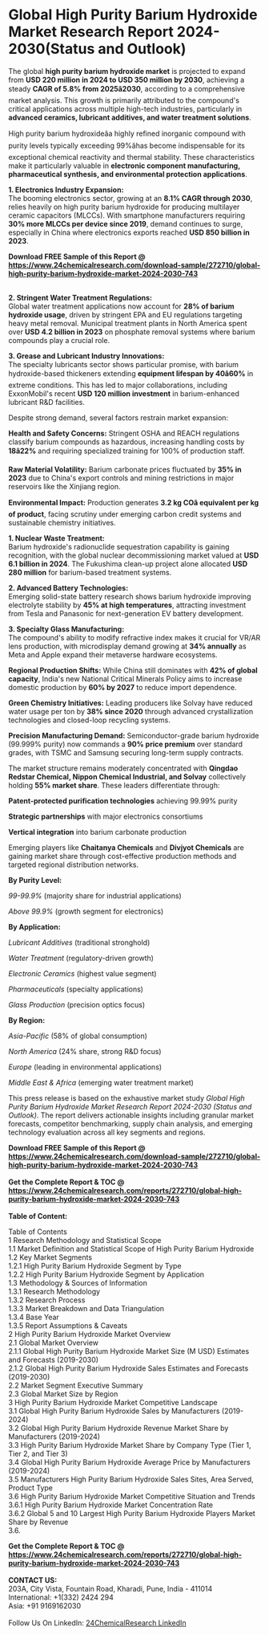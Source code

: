 <h1>Global High Purity Barium Hydroxide Market Research Report 2024-2030(Status and Outlook)</h1><p>The global <strong>high purity barium hydroxide market</strong> is projected to expand from <strong>USD 220 million in 2024 to USD 350 million by 2030</strong>, achieving a steady <strong>CAGR of 5.8% from 2025â2030</strong>, according to a comprehensive market analysis. This growth is primarily attributed to the compound's critical applications across multiple high-tech industries, particularly in <strong>advanced ceramics, lubricant additives, and water treatment solutions</strong>.</p><p>High purity barium hydroxideâa highly refined inorganic compound with purity levels typically exceeding 99%âhas become indispensable for its exceptional chemical reactivity and thermal stability. These characteristics make it particularly valuable in <strong>electronic component manufacturing, pharmaceutical synthesis, and environmental protection applications</strong>.</p><p><strong>1. Electronics Industry Expansion:</strong><br>
The booming electronics sector, growing at an <strong>8.1% CAGR through 2030</strong>, relies heavily on high purity barium hydroxide for producing multilayer ceramic capacitors (MLCCs). With smartphone manufacturers requiring <strong>30% more MLCCs per device since 2019</strong>, demand continues to surge, especially in China where electronics exports reached <strong>USD 850 billion in 2023</strong>.</p><div><b>Download FREE Sample of this Report @ 
            <a href="https://www.24chemicalresearch.com/download-sample/272710/global-high-purity-barium-hydroxide-market-2024-2030-743">
            https://www.24chemicalresearch.com/download-sample/272710/global-high-purity-barium-hydroxide-market-2024-2030-743</a></b></div><br><p><strong>2. Stringent Water Treatment Regulations:</strong><br>
Global water treatment applications now account for <strong>28% of barium hydroxide usage</strong>, driven by stringent EPA and EU regulations targeting heavy metal removal. Municipal treatment plants in North America spent over <strong>USD 4.2 billion in 2023</strong> on phosphate removal systems where barium compounds play a crucial role.</p><p><strong>3. Grease and Lubricant Industry Innovations:</strong><br>
The specialty lubricants sector shows particular promise, with barium hydroxide-based thickeners extending <strong>equipment lifespan by 40â60%</strong> in extreme conditions. This has led to major collaborations, including ExxonMobil's recent <strong>USD 120 million investment</strong> in barium-enhanced lubricant R&amp;D facilities.</p><p>Despite strong demand, several factors restrain market expansion:</p><p><strong>Health and Safety Concerns:</strong> Stringent OSHA and REACH regulations classify barium compounds as hazardous, increasing handling costs by <strong>18â22%</strong> and requiring specialized training for 100% of production staff.</p><p><strong>Raw Material Volatility:</strong> Barium carbonate prices fluctuated by <strong>35% in 2023</strong> due to China's export controls and mining restrictions in major reservoirs like the Xinjiang region.</p><p><strong>Environmental Impact:</strong> Production generates <strong>3.2 kg COâ equivalent per kg of product</strong>, facing scrutiny under emerging carbon credit systems and sustainable chemistry initiatives.</p><p><strong>1. Nuclear Waste Treatment:</strong><br>
Barium hydroxide's radionuclide sequestration capability is gaining recognition, with the global nuclear decommissioning market valued at <strong>USD 6.1 billion in 2024</strong>. The Fukushima clean-up project alone allocated <strong>USD 280 million</strong> for barium-based treatment systems.</p><p><strong>2. Advanced Battery Technologies:</strong><br>
Emerging solid-state battery research shows barium hydroxide improving electrolyte stability by <strong>45% at high temperatures</strong>, attracting investment from Tesla and Panasonic for next-generation EV battery development.</p><p><strong>3. Specialty Glass Manufacturing:</strong><br>
The compound's ability to modify refractive index makes it crucial for VR/AR lens production, with microdisplay demand growing at <strong>34% annually</strong> as Meta and Apple expand their metaverse hardware ecosystems.</p><p><strong>Regional Production Shifts:</strong> While China still dominates with <strong>42% of global capacity</strong>, India's new National Critical Minerals Policy aims to increase domestic production by <strong>60% by 2027</strong> to reduce import dependence.</p><p><strong>Green Chemistry Initiatives:</strong> Leading producers like Solvay have reduced water usage per ton by <strong>38% since 2020</strong> through advanced crystallization technologies and closed-loop recycling systems.</p><p><strong>Precision Manufacturing Demand:</strong> Semiconductor-grade barium hydroxide (99.999% purity) now commands a <strong>90% price premium</strong> over standard grades, with TSMC and Samsung securing long-term supply contracts.</p><p>The market structure remains moderately concentrated with <strong>Qingdao Redstar Chemical, Nippon Chemical Industrial, and Solvay</strong> collectively holding <strong>55% market share</strong>. These leaders differentiate through:</p><p><strong>Patent-protected purification technologies</strong> achieving 99.99% purity</p><p><strong>Strategic partnerships</strong> with major electronics consortiums</p><p><strong>Vertical integration</strong> into barium carbonate production</p><p>Emerging players like <strong>Chaitanya Chemicals</strong> and <strong>Divjyot Chemicals</strong> are gaining market share through cost-effective production methods and targeted regional distribution networks.</p><p><strong>By Purity Level:</strong></p><p><em>99-99.9%</em> (majority share for industrial applications)</p><p><em>Above 99.9%</em> (growth segment for electronics)</p><p><strong>By Application:</strong></p><p><em>Lubricant Additives</em> (traditional stronghold)</p><p><em>Water Treatment</em> (regulatory-driven growth)</p><p><em>Electronic Ceramics</em> (highest value segment)</p><p><em>Pharmaceuticals</em> (specialty applications)</p><p><em>Glass Production</em> (precision optics focus)</p><p><strong>By Region:</strong></p><p><em>Asia-Pacific</em> (58% of global consumption)</p><p><em>North America</em> (24% share, strong R&amp;D focus)</p><p><em>Europe</em> (leading in environmental applications)</p><p><em>Middle East &amp; Africa</em> (emerging water treatment market)</p><p>This press release is based on the exhaustive market study <em>Global High Purity Barium Hydroxide Market Research Report 2024-2030 (Status and Outlook)</em>. The report delivers actionable insights including granular market forecasts, competitor benchmarking, supply chain analysis, and emerging technology evaluation across all key segments and regions.</p><div><b>Download FREE Sample of this Report @ 
            <a href="https://www.24chemicalresearch.com/download-sample/272710/global-high-purity-barium-hydroxide-market-2024-2030-743">
            https://www.24chemicalresearch.com/download-sample/272710/global-high-purity-barium-hydroxide-market-2024-2030-743</a></b></div><br><div><b>Get the Complete Report & TOC @ 
            <a href="https://www.24chemicalresearch.com/reports/272710/global-high-purity-barium-hydroxide-market-2024-2030-743">
            https://www.24chemicalresearch.com/reports/272710/global-high-purity-barium-hydroxide-market-2024-2030-743</a></b></div><br>
            <b>Table of Content:</b><p>Table of Contents<br />
1 Research Methodology and Statistical Scope<br />
1.1 Market Definition and Statistical Scope of High Purity Barium Hydroxide<br />
1.2 Key Market Segments<br />
1.2.1 High Purity Barium Hydroxide Segment by Type<br />
1.2.2 High Purity Barium Hydroxide Segment by Application<br />
1.3 Methodology & Sources of Information<br />
1.3.1 Research Methodology<br />
1.3.2 Research Process<br />
1.3.3 Market Breakdown and Data Triangulation<br />
1.3.4 Base Year<br />
1.3.5 Report Assumptions & Caveats<br />
2 High Purity Barium Hydroxide Market Overview<br />
2.1 Global Market Overview<br />
2.1.1 Global High Purity Barium Hydroxide Market Size (M USD) Estimates and Forecasts (2019-2030)<br />
2.1.2 Global High Purity Barium Hydroxide Sales Estimates and Forecasts (2019-2030)<br />
2.2 Market Segment Executive Summary<br />
2.3 Global Market Size by Region<br />
3 High Purity Barium Hydroxide Market Competitive Landscape<br />
3.1 Global High Purity Barium Hydroxide Sales by Manufacturers (2019-2024)<br />
3.2 Global High Purity Barium Hydroxide Revenue Market Share by Manufacturers (2019-2024)<br />
3.3 High Purity Barium Hydroxide Market Share by Company Type (Tier 1, Tier 2, and Tier 3)<br />
3.4 Global High Purity Barium Hydroxide Average Price by Manufacturers (2019-2024)<br />
3.5 Manufacturers High Purity Barium Hydroxide Sales Sites, Area Served, Product Type<br />
3.6 High Purity Barium Hydroxide Market Competitive Situation and Trends<br />
3.6.1 High Purity Barium Hydroxide Market Concentration Rate<br />
3.6.2 Global 5 and 10 Largest High Purity Barium Hydroxide Players Market Share by Revenue<br />
3.6.</p><div><b>Get the Complete Report & TOC @ 
            <a href="https://www.24chemicalresearch.com/reports/272710/global-high-purity-barium-hydroxide-market-2024-2030-743">
            https://www.24chemicalresearch.com/reports/272710/global-high-purity-barium-hydroxide-market-2024-2030-743</a></b></div><br><b>CONTACT US:</b><br>
            203A, City Vista, Fountain Road, Kharadi, Pune, India - 411014<br>
            International: +1(332) 2424 294<br>
            Asia: +91 9169162030 <br><br>
            Follow Us On LinkedIn: <a href="https://www.linkedin.com/company/24chemicalresearch/">24ChemicalResearch LinkedIn</a>
